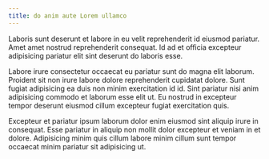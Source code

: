 ```yaml
---
title: do anim aute Lorem ullamco
---
```


Laboris sunt deserunt et labore in eu velit reprehenderit id eiusmod pariatur. Amet amet nostrud reprehenderit consequat. Id ad et officia excepteur adipisicing pariatur elit sint deserunt do laboris esse.

Labore irure consectetur occaecat eu pariatur sunt do magna elit laborum. Proident sit non irure labore dolore reprehenderit cupidatat dolore. Sunt fugiat adipisicing ea duis non minim exercitation id id. Sint pariatur nisi anim adipisicing commodo et laborum esse elit ut. Eu nostrud in excepteur tempor deserunt eiusmod cillum excepteur fugiat exercitation quis.

Excepteur et pariatur ipsum laborum dolor enim eiusmod sint aliquip irure in consequat. Esse pariatur in aliquip non mollit dolor excepteur et veniam in et dolore. Adipisicing minim quis cillum labore minim cillum sunt tempor occaecat minim pariatur sit adipisicing ut.